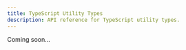 ```yaml
---
title: TypeScript Utility Types
description: API reference for TypeScript utility types.
---
```


Coming soon...
